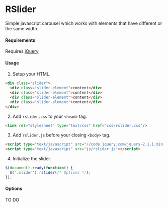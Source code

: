 RSlider
======

Simple javascript carousel which works with elements that have different or the same width.

#### Requirements
Requires [jQuery](http://jquery.com/)
 
 
#### Usage
1. Setup your HTML.

  ```html
  <div class="slider">
    <div class="slider-element">content</div>
    <div class="slider-element">content</div>
    <div class="slider-element">content</div>
    <div class="slider-element">content</div>
  </div>
  ```

2. Add `rslider.css` to your `<head>` tag.

  ```html
  <link rel="stylesheet" type="text/css" href="css/rslider.css"/>
  ```

3. Add `rslider.js` before your closing `<body>` tag.

  ```html
  <script type="text/javascript" src="//code.jquery.com/jquery-2.1.1.min.js"></script>
  <script type="text/javascript" src="js/rslider.js"></script>
  ```

4. Initialize the slider.

  ```javascript
  $(document).ready(function() {
    $('.slider').rslider(/* Options */);
  });
  ```
 
#### Options
TO DO
